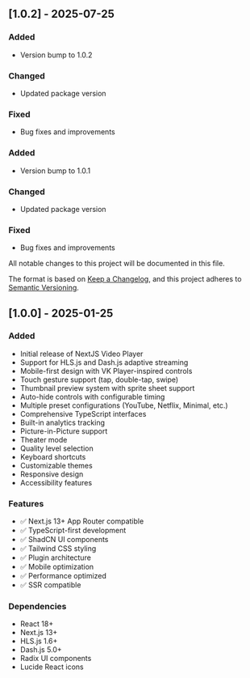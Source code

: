 ## [1.0.2] - 2025-07-25

### Added
- Version bump to 1.0.2

### Changed
- Updated package version

### Fixed
- Bug fixes and improvements



### Added
- Version bump to 1.0.1

### Changed
- Updated package version

### Fixed
- Bug fixes and improvements



All notable changes to this project will be documented in this file.

The format is based on [Keep a Changelog](https://keepachangelog.com/en/1.0.0/),
and this project adheres to [Semantic Versioning](https://semver.org/spec/v2.0.0.html).

## [1.0.0] - 2025-01-25

### Added
- Initial release of NextJS Video Player
- Support for HLS.js and Dash.js adaptive streaming
- Mobile-first design with VK Player-inspired controls
- Touch gesture support (tap, double-tap, swipe)
- Thumbnail preview system with sprite sheet support
- Auto-hide controls with configurable timing
- Multiple preset configurations (YouTube, Netflix, Minimal, etc.)
- Comprehensive TypeScript interfaces
- Built-in analytics tracking
- Picture-in-Picture support
- Theater mode
- Quality level selection
- Keyboard shortcuts
- Customizable themes
- Responsive design
- Accessibility features

### Features
- ✅ Next.js 13+ App Router compatible
- ✅ TypeScript-first development
- ✅ ShadCN UI components
- ✅ Tailwind CSS styling
- ✅ Plugin architecture
- ✅ Mobile optimization
- ✅ Performance optimized
- ✅ SSR compatible

### Dependencies
- React 18+
- Next.js 13+
- HLS.js 1.6+
- Dash.js 5.0+
- Radix UI components
- Lucide React icons
